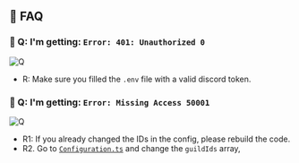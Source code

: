 ## 🔎 FAQ

### 🔎 Q: I'm getting: `Error: 401: Unauthorized 0`
![Q](https://i.imgur.com/QnpxyTb.png)
* R: Make sure you filled the `.env` file with a valid discord token.

### 🔎 Q: I'm getting: `Error: Missing Access 50001`
![Q](https://i.imgur.com/pxEf72k.png)
* R1: If you already changed the IDs in the config, please rebuild the code.
* R2. Go to [`Configuration.ts`](/src/structures/utils/data/Configuration.ts) and change the `guildIds` array,


